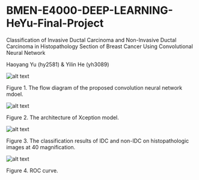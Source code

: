 # BMEN-E4000-DEEP-LEARNING-HeYu-Final-Project

Classification of Invasive Ductal Carcinoma and Non-Invasive Ductal Carcinoma in Histopathology Section of Breast Cancer Using Convolutional Neural Network

Haoyang Yu (hy2581) & Yilin He (yh3089)

![alt text](https://github.com/YilinHHH/BMEN-E4000-DEEP-LEARNING-HeYu-Final-Project/blob/master/Figures/Flow%20Diagram.png)

Figure 1. The flow diagram of the proposed convolution neural network mdoel.

![alt text](https://github.com/YilinHHH/BMEN-E4000-DEEP-LEARNING-HeYu-Final-Project/blob/master/Figures/Xception.png)

Figure 2. The architecture of Xception model.

![alt text](https://github.com/YilinHHH/BMEN-E4000-DEEP-LEARNING-HeYu-Final-Project/blob/master/Figures/Result.png)

Figure 3. The classification results of IDC and non-IDC on histopathologic images at 40 magnification.

![alt text](https://github.com/YilinHHH/BMEN-E4000-DEEP-LEARNING-HeYu-Final-Project/blob/master/Figures/ROC.png)

Figure 4. ROC curve.
